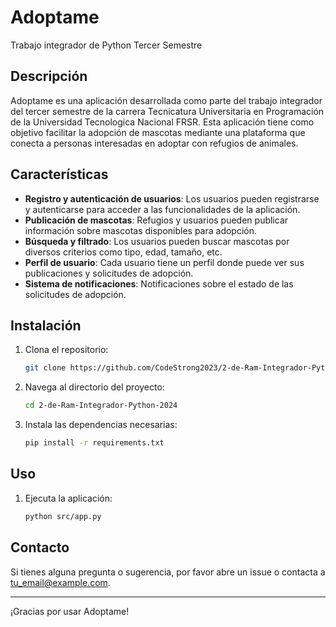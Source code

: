 # Adoptame

Trabajo integrador de Python Tercer Semestre

## Descripción

Adoptame es una aplicación desarrollada como parte del trabajo integrador del tercer semestre de la carrera Tecnicatura Universitaria en Programación de la Universidad Tecnologica Nacional FRSR. Esta aplicación tiene como objetivo facilitar la adopción de mascotas mediante una plataforma que conecta a personas interesadas en adoptar con refugios de animales.

## Características

- **Registro y autenticación de usuarios**: Los usuarios pueden registrarse y autenticarse para acceder a las funcionalidades de la aplicación.
- **Publicación de mascotas**: Refugios y usuarios pueden publicar información sobre mascotas disponibles para adopción.
- **Búsqueda y filtrado**: Los usuarios pueden buscar mascotas por diversos criterios como tipo, edad, tamaño, etc.
- **Perfil de usuario**: Cada usuario tiene un perfil donde puede ver sus publicaciones y solicitudes de adopción.
- **Sistema de notificaciones**: Notificaciones sobre el estado de las solicitudes de adopción.

## Instalación

1. Clona el repositorio:
    ```sh
    git clone https://github.com/CodeStrong2023/2-de-Ram-Integrador-Python-2024.git
    ```
2. Navega al directorio del proyecto:
    ```sh
    cd 2-de-Ram-Integrador-Python-2024
    ```
3. Instala las dependencias necesarias:
    ```sh
    pip install -r requirements.txt
    ```

## Uso

1. Ejecuta la aplicación:
    ```sh
    python src/app.py
    ```






## Contacto

Si tienes alguna pregunta o sugerencia, por favor abre un issue o contacta a [tu_email@example.com](mailto:tu_email@example.com).

---

¡Gracias por usar Adoptame!
